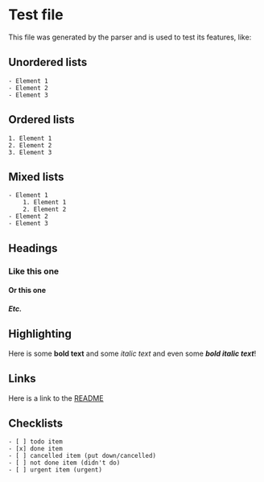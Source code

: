 # Test file
  This file was generated by the parser and is used to test its features, like:

## Unordered lists
	- Element 1 
	- Element 2
	- Element 3

## Ordered lists
	1. Element 1 
	2. Element 2
	3. Element 3

## Mixed lists
	- Element 1 
		1. Element 1 
		2. Element 2
	- Element 2
	- Element 3

## Headings
### Like this one
#### Or this one
##### Etc.

## Highlighting 
   Here is some **bold text** and some *italic text* 
   and even some ***bold italic text***!

## Links
   Here is a link to the [README](README.md)

## Checklists
	- [ ] todo item
	- [x] done item
	- [ ] cancelled item (put down/cancelled)
	- [ ] not done item (didn't do)
	- [ ] urgent item (urgent)